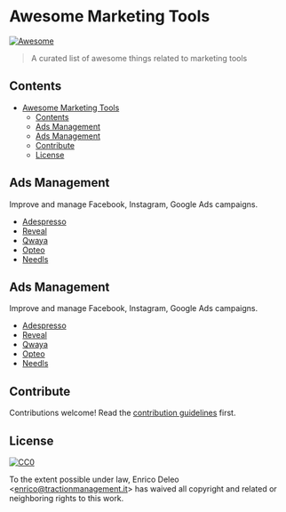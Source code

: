# Awesome Marketing Tools

[![Awesome](https://awesome.re/badge.svg)](https://awesome.re)

> A curated list of awesome things related to marketing tools


## Contents

- [Awesome Marketing Tools](#awesome-marketing-tools)
  - [Contents](#contents)
  - [Ads Management](#ads-management)
  - [Ads Management](#ads-management-1)
  - [Contribute](#contribute)
  - [License](#license)


## Ads Management

Improve and manage Facebook, Instagram, Google Ads campaigns.

- [Adespresso](http://bit.ly/traction-adespresso)
- [Reveal](http://bit.ly/traction-reveal)
- [Qwaya](http://bit.ly/traction-qwaya)
- [Opteo](http://bit.ly/traction-opteo)
- [Needls](http://bit.ly/traction-needls)

## Ads Management

Improve and manage Facebook, Instagram, Google Ads campaigns.

- [Adespresso](http://bit.ly/traction-adespresso)
- [Reveal](http://bit.ly/traction-reveal)
- [Qwaya](http://bit.ly/traction-qwaya)
- [Opteo](http://bit.ly/traction-opteo)
- [Needls](http://bit.ly/traction-needls)

## Contribute

Contributions welcome! Read the [contribution guidelines](contributing.md) first.


## License

[![CC0](http://mirrors.creativecommons.org/presskit/buttons/88x31/svg/cc-zero.svg)](http://creativecommons.org/publicdomain/zero/1.0)

To the extent possible under law, Enrico Deleo &lt;enrico@tractionmanagement.it&gt; has waived all copyright and
related or neighboring rights to this work.
